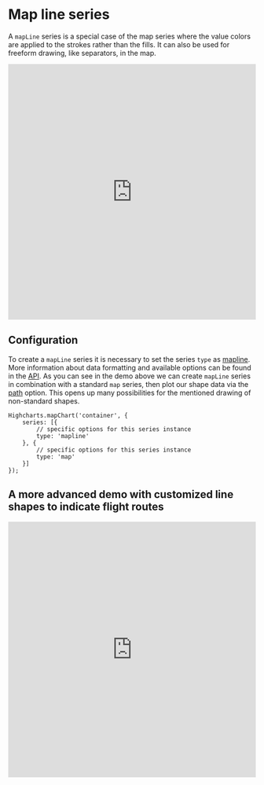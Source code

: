 Map line series
===============

A `mapLine` series is a special case of the map series where the value colors are applied to the strokes rather than the fills. 
It can also be used for freeform drawing, like separators, in the map.

<iframe style="width: 100%; height: 520px; border: none;" src="https://highcharts.com/samples/embed/maps/demo/mapline-mappoint" allow="fullscreen"></iframe>

Configuration
-------------

To create a `mapLine` series it is necessary to set the series `type` as [mapline](https://api.highcharts.com/highmaps/series.mapline).
More information about data formatting and available options can be found in the [API](https://api.highcharts.com/highmaps/series.mapline.data). 
As you can see in the demo above we can create `mapLine` series in combination with a standard `map` series, then plot our shape data via the [path](https://api.highcharts.com/highmaps/series.mapline.data.path) option. This opens up many possibilities for the mentioned drawing of non-standard shapes.

    Highcharts.mapChart('container', {
        series: [{
            // specific options for this series instance
            type: 'mapline'
        }, {
            // specific options for this series instance
            type: 'map'
        }]
    });


A more advanced demo with customized line shapes to indicate flight routes
--------------------------------------------------------------------------

<iframe style="width: 100%; height: 520px; border: none;" src="https://highcharts.com/samples/embed/maps/demo/flight-routes" allow="fullscreen"></iframe>